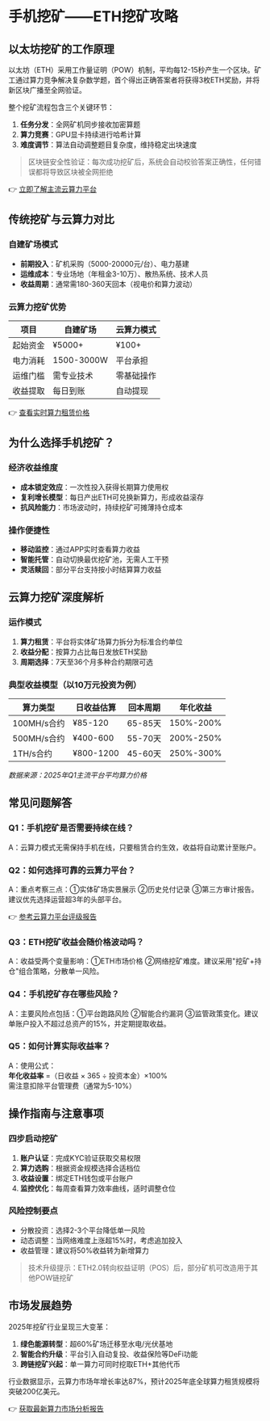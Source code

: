 # 手机挖矿——ETH挖矿攻略

## 以太坊挖矿的工作原理

以太坊（ETH）采用工作量证明（POW）机制，平均每12-15秒产生一个区块。矿工通过算力竞争解决复杂数学题，首个得出正确答案者将获得3枚ETH奖励，并将新区块广播至全网验证。

整个挖矿流程包含三个关键环节：
1. **任务分发**：全网矿机同步接收加密算题
2. **算力竞赛**：GPU显卡持续进行哈希计算
3. **难度调节**：算法自动调整题目复杂度，维持稳定出块速度

> 区块链安全性验证：每次成功挖矿后，系统会自动校验答案正确性，任何错误都将导致区块被全网拒绝

👉 [立即了解主流云算力平台](https://bit.ly/okx_welcome)

## 传统挖矿与云算力对比

### 自建矿场模式
- **前期投入**：矿机采购（5000-20000元/台）、电力基建
- **运维成本**：专业场地（年租金3-10万）、散热系统、技术人员
- **收益周期**：通常需180-360天回本（视电价和算力波动）

### 云算力挖矿优势
| 项目         | 自建矿场     | 云算力模式   |
|--------------|-------------|-------------|
| 起始资金     | ¥5000+      | ¥100+       |
| 电力消耗     | 1500-3000W  | 平台承担     |
| 运维门槛     | 需专业技术   | 零基础操作   |
| 收益提取     | 每日到账     | 自动提现     |

👉 [查看实时算力租赁价格](https://bit.ly/okx_welcome)

## 为什么选择手机挖矿？

### 经济收益维度
- **成本锁定效应**：一次性投入获得长期算力使用权
- **复利增长模型**：每日产出ETH可兑换新算力，形成收益滚存
- **抗风险能力**：市场波动时，持续挖矿可摊薄持仓成本

### 操作便捷性
- **移动监控**：通过APP实时查看算力收益
- **智能托管**：自动切换最优挖矿池，无需人工干预
- **灵活赎回**：部分平台支持按小时结算算力收益

## 云算力挖矿深度解析

### 运作模式
1. **算力租赁**：平台将实体矿场算力拆分为标准合约单位
2. **收益分配**：按算力占比每日发放ETH奖励
3. **周期选择**：7天至36个月多种合约期限可选

### 典型收益模型（以10万元投资为例）
| 算力类型     | 日收益估算 | 回本周期  | 年化收益 |
|--------------|------------|-----------|----------|
| 100MH/s合约  | ¥85-120    | 65-85天   | 150%-200%|
| 500MH/s合约  | ¥400-600   | 55-70天   | 200%-250%|
| 1TH/s合约    | ¥800-1200  | 45-60天   | 250%-300%|

*数据来源：2025年Q1主流平台平均算力价格*

## 常见问题解答

### Q1：手机挖矿是否需要持续在线？
A：云算力模式无需保持手机在线，只要租赁合约生效，收益将自动累计至账户。

### Q2：如何选择可靠的云算力平台？
A：重点考察三点：①实体矿场实景展示 ②历史兑付记录 ③第三方审计报告。建议优先选择运营超3年的头部平台。

👉 [参考云算力平台评级报告](https://bit.ly/okx_welcome)

### Q3：ETH挖矿收益会随价格波动吗？
A：收益受两个变量影响：①ETH市场价格 ②网络挖矿难度。建议采用"挖矿+持仓"组合策略，分散单一风险。

### Q4：手机挖矿存在哪些风险？
A：主要风险点包括：①平台跑路风险 ②智能合约漏洞 ③监管政策变化。建议单账户投入不超过总资产的15%，并定期提取收益。

### Q5：如何计算实际收益率？
A：使用公式：  
**年化收益率** =（日收益 × 365 ÷ 投资本金）×100%  
需注意扣除平台管理费（通常为5-10%）

## 操作指南与注意事项

### 四步启动挖矿
1. **账户认证**：完成KYC验证获取交易权限
2. **算力选购**：根据资金规模选择合适档位
3. **收益设置**：绑定ETH钱包或平台账户
4. **监控优化**：每周查看算力效率曲线，适时调整仓位

### 风险控制要点
- 分散投资：选择2-3个平台降低单一风险
- 动态调整：当网络难度上涨超15%时，考虑追加投入
- 收益管理：建议将50%收益转为新增算力

> 技术升级提示：ETH2.0转向权益证明（POS）后，部分矿机可改造用于其他POW链挖矿

## 市场发展趋势

2025年挖矿行业呈现三大变革：
1. **绿色能源转型**：超60%矿场迁移至水电/光伏基地
2. **智能合约升级**：平台引入自动复投、收益保险等DeFi功能
3. **跨链挖矿兴起**：单一算力可同时挖取ETH+其他代币

行业数据显示，云算力市场年增长率达87%，预计2025年底全球算力租赁规模将突破200亿美元。

👉 [获取最新算力市场分析报告](https://bit.ly/okx_welcome)